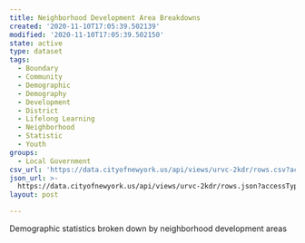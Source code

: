 ```yaml
---
title: Neighborhood Development Area Breakdowns
created: '2020-11-10T17:05:39.502139'
modified: '2020-11-10T17:05:39.502150'
state: active
type: dataset
tags:
  - Boundary
  - Community
  - Demographic
  - Demography
  - Development
  - District
  - Lifelong Learning
  - Neighborhood
  - Statistic
  - Youth
groups:
  - Local Government
csv_url: 'https://data.cityofnewyork.us/api/views/urvc-2kdr/rows.csv?accessType=DOWNLOAD'
json_url: >-
  https://data.cityofnewyork.us/api/views/urvc-2kdr/rows.json?accessType=DOWNLOAD
layout: post

---
```

Demographic statistics broken down by neighborhood development areas
